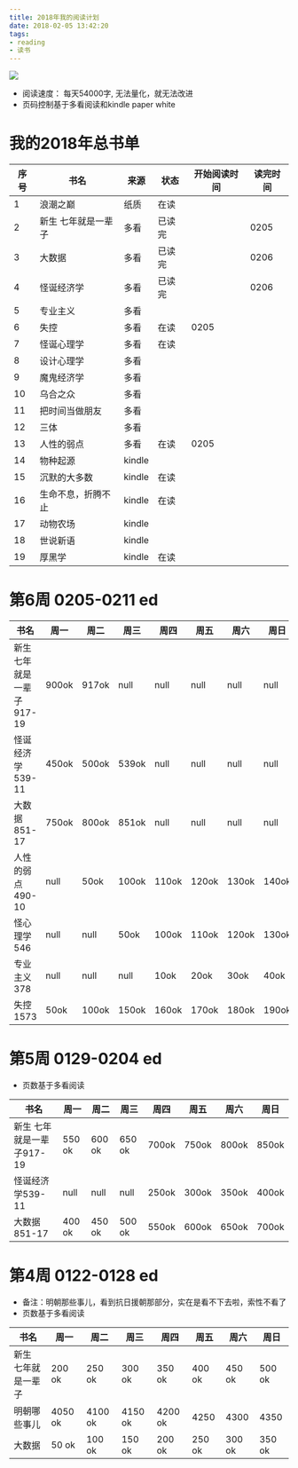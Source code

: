 ```yaml
---
title: 2018年我的阅读计划
date: 2018-02-05 13:42:20
tags:
- reading
- 读书
---
```


![](http://p3alsaatj.bkt.clouddn.com/20180205175335_cuPtzB_Girl-Reading-Book.jpeg)

- 阅读速度： 每天54000字, 无法量化，就无法改进
- 页码控制基于多看阅读和kindle paper white

# 我的2018年总书单

序号 | 书名 | 来源 |状态 | 开始阅读时间 | 读完时间
---|---|---|---|---|---
1 | 浪潮之巅 | 纸质 | 在读 | | 
2 | 新生 七年就是一辈子 | 多看 | 已读完 |  | 0205
3 | 大数据 | 多看 | 已读完 | | 0206
4 | 怪诞经济学| 多看| 已读完 | | 0206
5 | 专业主义| 多看| | |
6 | 失控| 多看| 在读 | 0205 |
7 | 怪诞心理学| 多看| 在读 | |
8 | 设计心理学| 多看| | |
9 | 魔鬼经济学| 多看| | |
10 | 乌合之众| 多看| | |
11 | 把时间当做朋友| 多看| | |
12 | 三体| 多看| | |
13 | 人性的弱点| 多看 | 在读 | 0205 |
14 | 物种起源| kindle | |
15 | 沉默的大多数 | kindle| 在读 | |
16 | 生命不息，折腾不止 | kindle| 在读 | |
17 | 动物农场 | kindle| | |
18 | 世说新语 | kindle| | | 
19 | 厚黑学 | kindle| 在读 | |

# 第6周 0205-0211 ed

书名|周一|周二|周三|周四|周五|周六|周日
---|---|---|---|---|---|---|---
新生 七年就是一辈子917-19 | 900ok | 917ok | null | null | null | null | null
怪诞经济学539-11 | 450ok | 500ok | 539ok | null | null | null | null
大数据851-17 | 750ok | 800ok | 851ok | null | null | null | null
人性的弱点490-10	 | null | 50ok | 100ok | 110ok | 120ok | 130ok | 140ok
怪心理学546	| null| null| 50ok| 100ok| 110ok| 120ok| 130ok
专业主义378	| null| null| null| 10ok| 20ok| 30ok| 40ok
失控1573	| 50ok| 100ok| 150ok| 160ok| 170ok| 180ok| 190ok

# 第5周 0129-0204 ed
- 页数基于多看阅读

书名|周一|周二|周三|周四|周五|周六|周日
---|---|---|---|---|---|---|---
新生 七年就是一辈子917-19 | 550 ok | 600 ok | 650 ok | 700ok | 750ok | 800ok | 850ok
怪诞经济学539-11 | null | null | null | 250ok | 300ok | 350ok | 400ok
大数据851-17 | 400 ok | 450 ok | 500 ok | 550ok | 600ok | 650ok | 700ok


# 第4周 0122-0128 ed
- 备注：明朝那些事儿，看到抗日援朝那部分，实在是看不下去啦，索性不看了
- 页数基于多看阅读

书名|周一|周二|周三|周四|周五|周六|周日|
---|---|---|---|---|---|---|---|
新生 七年就是一辈子|200 ok|250 ok|300 ok|350 ok|400 ok|450 ok|500 ok
明朝哪些事儿| 4050 ok|4100 ok|4150 ok|4200 ok|4250|4300|4350
大数据|50 ok|100 ok|150 ok|200 ok|250 ok|300 ok|350 ok